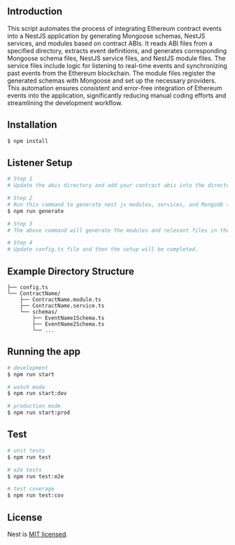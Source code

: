 
## Introduction
This script automates the process of integrating Ethereum contract events into a NestJS application by generating Mongoose schemas, NestJS services, and modules based on contract ABIs. It reads ABI files from a specified directory, extracts event definitions, and generates corresponding Mongoose schema files, NestJS service files, and NestJS module files. The service files include logic for listening to real-time events and synchronizing past events from the Ethereum blockchain. The module files register the generated schemas with Mongoose and set up the necessary providers. This automation ensures consistent and error-free integration of Ethereum events into the application, significantly reducing manual coding efforts and streamlining the development workflow.

## Installation

```bash
$ npm install
```


## Listener Setup

```bash
# Step 1
# Update the abis directory and add your contract abis into the directory.

# Step 2
# Run this command to generate nest js modules, services, and Mongodb schemas.
$ npm run generate

# Step 3
# The above command will generate the modules and relevant files in the generated directory, and import the modules in the main app module.

# Step 4
# Update config.ts file and then the setup will be completed.
```

## Example Directory Structure
```generated/
├── config.ts
└── ContractName/
    ├── ContractName.module.ts
    ├── ContractName.service.ts
    └── schemas/
        ├── EventName1Schema.ts
        ├── EventName2Schema.ts
        └── ...
```

## Running the app

```bash
# development
$ npm run start

# watch mode
$ npm run start:dev

# production mode
$ npm run start:prod
```

## Test

```bash
# unit tests
$ npm run test

# e2e tests
$ npm run test:e2e

# test coverage
$ npm run test:cov
```

## License

Nest is [MIT licensed](LICENSE).
